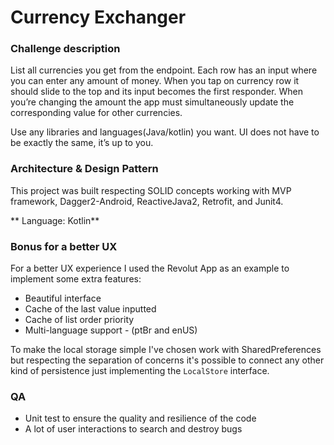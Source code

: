 # Currency Exchanger

### Challenge description

List all currencies you get from the endpoint. Each row has an input where you can enter any amount of money. When you tap on currency row it should slide to the top and its input becomes the first responder. When you’re changing the amount the app must simultaneously update the corresponding value for other currencies.

Use any libraries and languages(Java/kotlin) you want. UI does not have to be exactly the same, 
it’s up to you.


### Architecture & Design Pattern

This project was built respecting SOLID concepts working with MVP framework, Dagger2-Android, 
ReactiveJava2, Retrofit, and Junit4.

** Language: Kotlin**

### Bonus for a better UX

For a better UX experience I used the Revolut App as an example to implement some extra features:

* Beautiful interface
* Cache of the last value inputted
* Cache of list order priority
* Multi-language support - (ptBr and enUS)

To make the local storage simple I've chosen work with SharedPreferences but respecting the 
separation of concerns it's possible to connect any other kind of persistence just implementing 
the `LocalStore` interface.

### QA

* Unit test to ensure the quality and resilience of the code
* A lot of user interactions to search and destroy bugs
